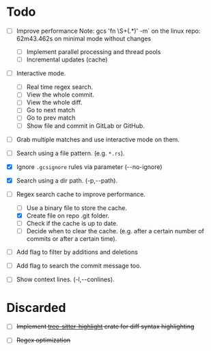 # Todo

- [ ] Improve performance
      Note: gcs 'fn \S+\(.\*\)' -m` on the linux repo: 62m43.462s on minimal mode without changes

  - [ ] Implement parallel processing and thread pools
  - [ ] Incremental updates (cache)

- [ ] Interactive mode.
  - [ ] Real time regex search.
  - [ ] View the whole commit.
  - [ ] View the whole diff.
  - [ ] Go to next match
  - [ ] Go to prev match
  - [ ] Show file and commit in GitLab or GitHub.
- [ ] Grab multiple matches and use interactive mode on them.
- [ ] Search using a file pattern. (e.g. `*.rs`).

- [x] Ignore `.gcsignore` rules via parameter (--no-ignore)
- [x] Search using a dir path. (-p,--path).
- [ ] Regex search cache to improve performance.
  - [ ] Use a binary file to store the cache.
  - [x] Create file on repo .git folder.
  - [ ] Check if the cache is up to date.
  - [ ] Decide when to clear the cache.
        (e.g. after a certain number of commits or after a certain time).
- [ ] Add flag to filter by additions and deletions
- [ ] Add flag to search the commit message too.
- [ ] Show context lines. (-l,--conlines).

# Discarded

- [ ] ~~Implement
  [tree-sitter-highlight](https://crates.io/crates/tree-sitter-highlight) crate
  for diff syntax highlighting~~
- [ ] ~~Regex optimization~~

